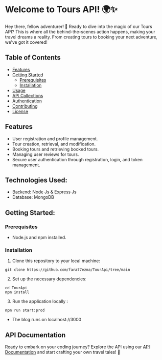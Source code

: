 # Welcome to Tours API! 🌍✨

Hey there, fellow adventurer! 🎒 Ready to dive into the magic of our Tours API? This is where all the behind-the-scenes action happens, making your travel dreams a reality. From creating tours to booking your next adventure, we've got it covered!

## Table of Contents

- [Features](#features)
- [Getting Started](#getting-started)
  - [Prerequisites](#prerequisites)
  - [Installation](#installation)
- [Usage](#usage)
- [API Collections](#api-collections)
- [Authentication](#authentication)
- [Contributing](#contributing)
- [License](#license)

## Features

- User registration and profile management.
- Tour creation, retrieval, and modification.
- Booking tours and retrieving booked tours.
- Managing user reviews for tours.
- Secure user authentication through registration, login, and token management.

## Technologies Used:

- Backend: Node Js & Express Js
- Database: MongoDB

## Getting Started:

### Prerequisites

- Node.js and npm installed.

### Installation

1. Clone this repository to your local machine:

```
git clone https://github.com/fara77ezma/TourApi/tree/main
```

2. Set up the necessary dependencies:

```
cd TourApi
npm install
```

3. Run the application locally :

```
npm run start:prod
```

- The blog runs on localhost://3000

## API Documentation

Ready to embark on your coding journey? Explore the API using our [API Documentation](https://documenter.getpostman.com/view/28990301/2sA2r81j3D) and start crafting your own travel tales! 🌟
